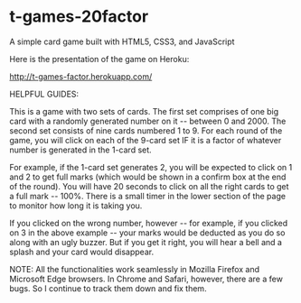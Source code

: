 # t-games-20factor
A simple card game built with HTML5, CSS3, and JavaScript

Here is the presentation of the game on Heroku:

http://t-games-factor.herokuapp.com/

HELPFUL GUIDES:

This is a game with two sets of cards. The first set comprises of one big card with a randomly generated number on it -- between 0 and 2000. The second set consists of nine cards numbered 1 to 9. For each round of the game, you will click on each of the 9-card set IF it is a factor of whatever number is generated in the 1-card set.

For example, if the 1-card set generates 2, you will be expected to click on 1 and 2 to get full marks (which would be shown in a confirm box at the end of the round). You will have 20 seconds to click on all the right cards to get a full mark -- 100%. There is  a small timer in the lower section of the page to monitor how long it is taking you.

If you clicked on the wrong number, however -- for example, if you clicked on 3 in the above example -- your marks would be deducted as you do so along with an ugly buzzer. But if you get it right, you will hear a bell and a splash and your card would disappear.

NOTE: All the functionalities work seamlessly in Mozilla Firefox and Microsoft Edge browsers. In Chrome and Safari, however, there are a few bugs. So I continue to track them down and fix them.

